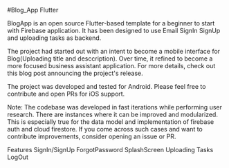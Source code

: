 #Blog_App Flutter

BlogApp is an open source Flutter-based template for a beginner to start with Firebase application. It has been designed to use Email SignIn SignUp and uploading tasks as backend.

The project had started out with an intent to become a mobile interface for Blog(Uploading title and desccription). Over time, it refined to become a more focused business assistant application. For more details, check out this blog post announcing the project's release.

The project was developed and tested for Android. Please feel free to contribute and open PRs for iOS support.

Note: The codebase was developed in fast iterations while performing user research. There are instances where it can be improved and modularized. This is especially true for the data model and implementation of firebase auth and cloud firestore. If you come across such cases and want to contribute improvements, consider opening an issue or PR.

Features
  SignIn/SignUp
  ForgotPassword
  SplashScreen
  Uploading Tasks
  LogOut
